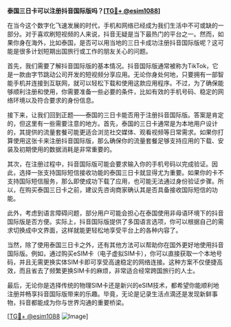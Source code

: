 **泰国三日卡可以注册抖音国际版吗？[[TG💪+ @esim1088](https://t.me/s/esim1088)]**

在当今这个数字化飞速发展的时代，手机和网络已经成为我们生活中不可或缺的一部分。对于喜欢刷短视频的人来说，抖音无疑是当下最热门的平台之一。然而，如果你身在海外，比如泰国，是否可以用当地的三日卡成功注册抖音国际版呢？这可能是很多计划短期出国旅行或工作的朋友关心的问题。

首先，我们需要了解抖音国际版的基本情况。抖音国际版通常被称为TikTok，它是一款由字节跳动公司开发的短视频分享应用。无论你身处何地，只要拥有一部智能手机并连接到互联网，就可以轻松下载和使用这款应用程序。不过，为了确保能够顺利注册和使用，你需要准备一些必要的条件，比如有效的手机号码、稳定的网络环境以及符合要求的身份信息。

接下来，让我们回到正题——泰国的三日卡能否用于注册抖音国际版。答案是肯定的，但这里有一些需要注意的地方。首先，泰国的三日卡通常是为本地用户设计的，其提供的流量套餐可能更适合浏览社交媒体、观看视频等日常需求。如果你打算使用这张卡来注册抖音国际版，那么确保你的流量套餐足够支持应用的下载、安装及初期使用的数据消耗是非常重要的。

其次，在注册过程中，抖音国际版可能会要求输入你的手机号码以完成验证。因此，选择一张支持国际短信接收功能的泰国三日卡就显得尤为重要。如果你的卡不支持国际短信服务，那么即使成功下载了应用，也可能无法通过身份验证步骤。所以，在购买泰国三日卡之前，建议先咨询商家确认其是否具备接收国际短信的功能。

此外，考虑到语言障碍问题，部分用户可能会担心在泰国使用非母语环境下的抖音国际版是否方便。实际上，抖音国际版提供了多国语言选项，你可以根据自己的需求切换成中文界面，这样就能更轻松地享受平台上的各种内容了。

当然，除了使用泰国三日卡之外，还有其他方法可以帮助你在国外更好地使用抖音国际版。例如，通过购买eSIM卡（电子虚拟SIM卡），你可以直接获取一个本地号码，并且无需更换实体SIM卡即可享受高速稳定的网络连接。这种方案不仅便捷高效，而且省去了频繁更换SIM卡的麻烦，非常适合经常跨国旅行的人士。

最后，无论你是选择传统的物理SIM卡还是新兴的eSIM技术，都希望你能顺利地注册并畅享抖音国际版带来的乐趣。毕竟，无论是记录生活点滴还是发现新鲜事物，抖音都能成为你与世界沟通的重要桥梁。

[[TG💪+ @esim1088](https://t.me/s/esim1088) ![Image](https://i.postimg.cc/4NQfJmqS/Snipaste-2025-05-13-00-14-12.png)]